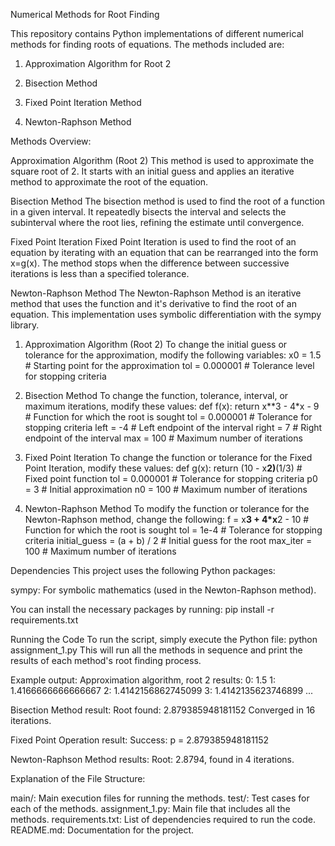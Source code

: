 Numerical Methods for Root Finding

This repository contains Python implementations of different numerical methods for finding roots of equations. The methods included are:

1. Approximation Algorithm for Root 2 

2. Bisection Method

3. Fixed Point Iteration Method

4. Newton-Raphson Method

Methods Overview:

Approximation Algorithm (Root 2)
This method is used to approximate the square root of 2. It starts with an initial guess and applies an iterative method to approximate the root of the equation.

Bisection Method
The bisection method is used to find the root of a function in a given interval. It repeatedly bisects the interval and selects the subinterval where the root lies, refining the estimate until convergence.

Fixed Point Iteration
Fixed Point Iteration is used to find the root of an equation by iterating with an equation that can be rearranged into the form x=g(x). The method stops when the difference between successive iterations is less than a specified tolerance. 

Newton-Raphson Method
The Newton-Raphson Method is an iterative method that uses the function and it's derivative to find the root of an equation. This implementation uses symbolic differentiation with the sympy library.

1. Approximation Algorithm (Root 2)
To change the initial guess or tolerance for the approximation, modify the following variables:
x0 = 1.5       # Starting point for the approximation
tol = 0.000001 # Tolerance level for stopping criteria

2. Bisection Method
To change the function, tolerance, interval, or maximum iterations, modify these values:
def f(x):
    return x**3 - 4*x - 9  # Function for which the root is sought
tol = 0.000001            # Tolerance for stopping criteria
left = -4                 # Left endpoint of the interval
right = 7                 # Right endpoint of the interval
max = 100                 # Maximum number of iterations

3. Fixed Point Iteration
To change the function or tolerance for the Fixed Point Iteration, modify these values:
def g(x):
    return (10 - x**2)**(1/3)  # Fixed point function
tol = 0.000001               # Tolerance for stopping criteria
p0 = 3                        # Initial approximation
n0 = 100                      # Maximum number of iterations

4. Newton-Raphson Method
To modify the function or tolerance for the Newton-Raphson method, change the following:
f = x**3 + 4*x**2 - 10      # Function for which the root is sought
tol = 1e-4                  # Tolerance for stopping criteria
initial_guess = (a + b) / 2 # Initial guess for the root
max_iter = 100              # Maximum number of iterations

Dependencies
This project uses the following Python packages:

sympy: For symbolic mathematics (used in the Newton-Raphson method).

You can install the necessary packages by running:
pip install -r requirements.txt

Running the Code
To run the script, simply execute the Python file:
python assignment_1.py
This will run all the methods in sequence and print the results of each method's root finding process.

Example output:
Approximation algorithm, root 2 results:
0: 1.5
1: 1.4166666666666667
2: 1.4142156862745099
3: 1.4142135623746899
...

Bisection Method result:
Root found: 2.879385948181152
Converged in 16 iterations.

Fixed Point Operation result:
Success: p = 2.879385948181152

Newton-Raphson Method results:
Root: 2.8794, found in 4 iterations.

Explanation of the File Structure:

main/: Main execution files for running the methods.
test/: Test cases for each of the methods.
assignment_1.py: Main file that includes all the methods.
requirements.txt: List of dependencies required to run the code.
README.md: Documentation for the project.

